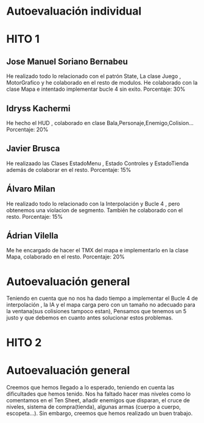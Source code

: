 # Autoevaluación individual

# HITO 1
## Jose Manuel Soriano Bernabeu
He realizado todo lo relacionado con el patrón State, La clase Juego , MotorGrafico y he colaborado en el resto de modulos.
He colaborado con la clase Mapa e intentado implementar bucle 4 sin exito.
Porcentaje: 30%
## Idryss Kachermi
He hecho el HUD , colaborado en clase Bala,Personaje,Enemigo,Colision...
Porcentaje: 20%
## Javier Brusca
He realizaado las Clases EstadoMenu , Estado Controles y EstadoTienda además de colaborar en el resto.
Porcentaje: 15%
## Álvaro Milan
He realizado todo lo relacionado con la Interpolación y Bucle 4 , pero obtenemos una violacion de segmento. También he colaborado con el resto.
Porcentaje: 15%
## Ádrian Vilella
Me he encargado de hacer el TMX del mapa e implementarlo en la clase Mapa, colaborado en el resto.
Porcentaje: 20%
# Autoevaluación general
Teniendo en cuenta que no nos ha dado tiempo a implementar el Bucle 4 de interpolación , la IA y el mapa carga pero con un tamaño no adecuado para la ventana(sus colisiones tampoco estan), Pensamos que tenemos un 5 justo y  que debemos en cuanto antes solucionar estos problemas.

# HITO 2
# Autoevaluación general
Creemos que hemos llegado a lo esperado, teniendo en cuenta las dificultades que hemos tenido. Nos ha faltado hacer mas niveles como lo comentamos en el Ten Sheet, añadir enemigos que disparan, el cruce de niveles, sistema de compra(tienda), algunas armas (cuerpo a cuerpo, escopeta...). Sin embargo, creemos que hemos realizado un buen trabajo. 
